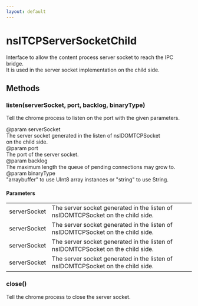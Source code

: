 ```yaml
---
layout: default
---
```


# nsITCPServerSocketChild #
  
Interface to allow the content process server socket to reach the IPC bridge.  
It is used in the server socket implementation on the child side.  
  

## Methods ##

### listen(serverSocket, port, backlog, binaryType) ###
  
Tell the chrome process to listen on the port with the given parameters.  
  
@param serverSocket  
       The server socket generated in the listen of nsIDOMTCPSocket  
       on the child side.  
@param port  
       The port of the server socket.  
@param backlog   
       The maximum length the queue of pending connections may grow to.  
@param binaryType  
       "arraybuffer" to use UInt8 array instances or "string" to use String.  
  

#### Parameters ####

<table>

<tr>
<td>serverSocket</td>
<td>       The server socket generated in the listen of nsIDOMTCPSocket  
       on the child side.  
</td>
</tr>

<tr>
<td>serverSocket</td>
<td>       The server socket generated in the listen of nsIDOMTCPSocket  
       on the child side.  
</td>
</tr>

<tr>
<td>serverSocket</td>
<td>       The server socket generated in the listen of nsIDOMTCPSocket  
       on the child side.  
</td>
</tr>

<tr>
<td>serverSocket</td>
<td>       The server socket generated in the listen of nsIDOMTCPSocket  
       on the child side.  
</td>
</tr>

</table>

### close() ###
  
Tell the chrome process to close the server socket.  
  
